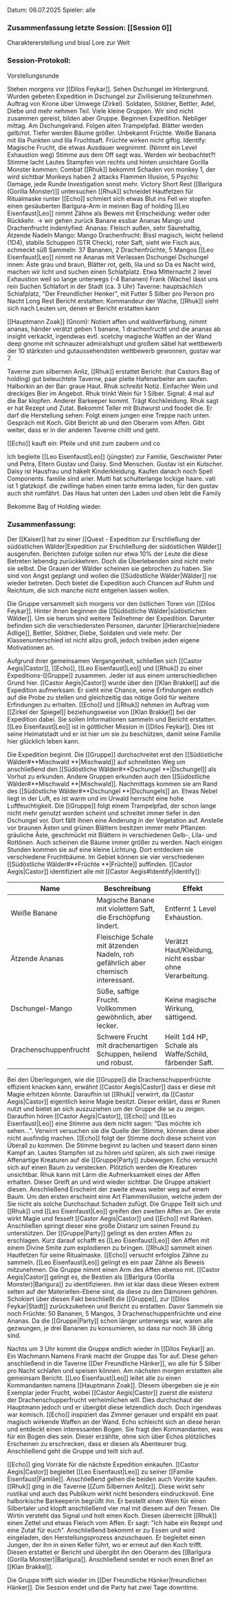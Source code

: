 Datum: 06.07.2025
Spieler: alle

###  **Zusammenfassung letzte Session: [[Session 0]]**

Charaktererstellung und bissl Lore zur Welt

###  **Session-Protokoll:**
Vorstellungsrunde

Stehen morgens vor [[Dilos Feykar]]. Sehen Dschungel im Hintergrund. Wurden gebeten Expedition in Dschungel zur Zivilisierung teilzunehmen. Auftrag von Krone über Umwege (Zirkel). Soldaten, Söldner, Bettler, Adel, Diebe und mehr nehmen Teil. Viele kleine Gruppen. Wir sind nicht zusammen gereist, bilden aber Gruppe. Beginnen Expedition. Nebliger mittag. Am Dschungelrand. Folgen alten Trampelpfad. Blätter werden gelb/rot. Tiefer werden Bäume größer. Unbekannt Früchte.
Weiße Banana mit lila Punkten und lila Fruchtsaft. 
Früchte wirken nicht giftig.
Identify: Magische Frucht, die etwas Ausdauer wegnimmt. (Nimmt ein Level Exhaustion weg)
Stimme aus dem Off sagt was. Werden wir beobachtet?!
Stimme lacht
Lautes Stampfen von rechts und hinten
unsichtare Gorilla Monster kommen: Combat
[[Rhuk]] bekommt Schaden von monkey 1, der wird sichtbar
Monkeys haben 2 attacks
Flammen Illusion, 5 Psychic Damage, jede Runde Investigation sonst mehr.
Victory
Short Rest
[[Barlgura (Gorilla Monster)]] untersuchen
[[Rhuk]] schneidet Hautfetzen für Ritualmaske runter
[[Echo]] schmiert sich etwas Blut ins Fell
wir stopfen einen gesäuberten Barlgura-Arm in meinen Bag of holding
[[Leo Eisenfaust|Leo]] nimmt Zähne als Beweis mit
Entscheidung: weiter oder Rückkehr. -> wir gehen zurück
Banane essbar
Ananas Mango und Drachenfrucht indentyfied: 
Ananas: Fleisch außen, sehr Säurehaltig, Ätzende Nadeln
Mango: Mango
Drachenfrucht: Bissl magisch, leicht heilend (1D4), stabile Schuppen (STR Check), roter Saft, sieht wie Fisch aus, schmeckt süß
Sammeln: 37 Bananen, 2 Drachenfrüchte, 5 Mangos
[[Leo Eisenfaust|Leo]] nimmt ne Ananas mit
Verlassen Dschungel
Dschungel innen: Äste grau und braun, Blätter rot, gelb, lila und so 
Da es Nacht wird, machen wir licht und suchen einen Schlafplatz. Etwa Mitternacht
2 level Exhaustion weil so lange unterwegs (-4 Bananen)
Frank (Wache) lässt uns rein
Suchen Schlafort in der Stadt (ca. 3 Uhr)
Taverne: hauptsächlich Schlafplatz, "Der Freundlicher Henker", mit Futter
5 Silber pro Person pro Nacht
Long Rest
Bericht erstatten: Kommandeur der Wache, [[Rhuk]] sieht sich nach Leuten um, denen er Bericht erstatten kann

[[Hauptmann Zoak]] (Gnom): 
Notiert affen und waldverfärbung, nimmt ananas, händer verätzt
geben 1 banane, 1 drachenfrucht und die ananas ab
insight verkackt, irgendwas evtl. scetchy
magische Waffen an der Wand
deep gnome mit schnauzer admiralshupt und großem säbel
hat wettbewerb der 10 stärksten und gutaussehendsten wettbewerb gewonnen, gustav war 7.

Taverne zum silbernen Anliz, [[Rhuk]] erstattet Bericht: (hat Castors Bag of holding)
gut beleuchtete Taverne, paar pleite Hafenarbeiter am saufen. Halborkin an der Bar: graue Haut. Rhuk schreibt Notiz. Einfacher Wein und dreckiges Bier im Angebot. Rhuk trinkt Wein für 1 Silber. Signal: 4 mal auf die Bar klopfen. Anderer Barkeeper kommt. Trägt Kochkleidung. Rhuk sagt er hat Rezept und Zutat. Bekommt Teller mit Blutwurst und foodet die. Er darf die Herstellung sehen: Folgt einem jungen eine Treppe nach unten. Gespräch mit Koch. Gibt Bericht ab und den Oberarm vom Affen. Gibt weiter, dass er in der anderen Taverne chillt und geht.

[[Echo]] kauft ein: Pfeile und shit zum zaubern und co

Ich begleite [[Leo Eisenfaust|Leo]] (jüngster) zur Familie, Geschwister Peter und Petra, Eltern Gustav und Daisy. Sind Menschen. Gustav ist ein Kutscher. Daisy ist Hausfrau und häkelt Kinderkleidung. Kaufen danach noch Spell Components. familie sind arier. Mutti hat schulterlange lockige haare. vati ist 1 glatzkopf. die zwillinge haben einen tante emma laden, für den gustav auch shit rumfährt. Das Haus hat unten den Laden und oben lebt die Family

Bekomme Bag of Holding wieder.

###  **Zusammenfassung:**

Der [[Kaiser]] hat zu einer [[Quest - Expedition zur Erschließung der südöstlichen Wälder|Expedition zur Erschließung der südöstlichen Wälder]] ausgerufen. Berichten zufolge sollen nur etwa 10% der Leute die diese Betreten lebendig zurückkehren. Doch die Überlebenden sind nicht mehr sie selbst. Die Grauen der Wälder scheinen sie gebrochen zu haben. Sie sind von Angst geplangt und wollen die [[Südöstliche Wälder|Wälder]] nie wieder betreten. 
Doch bietet die Expedition auch Chancen auf Ruhm und Reichtum, die sich manche nicht entgehen lassen wollen.

Die Gruppe versammelt sich morgens vor den östlichen Toren von [[Dilos Feykar]]. Hinter ihnen beginnen die [[Südöstliche Wälder|südöstlichen Wälder]]. Um sie herum sind weitere Teilnehmer der Expedition. Darunter befinden sich die verschiedensten Personen, darunter [[Hierarchie|niedere Adlige]], Bettler, Söldner, Diebe, Soldaten und viele mehr. Der Klassenunterschied ist nicht allzu groß, jedoch treiben jeden eigene Motivationen an.

Aufgrund ihrer gemeinsamen Vergangenheit, schließen sich [[Castor Aegis|Castor]], [[Echo]], [[Leo Eisenfaust|Leo]] und [[Rhuk]] zu einer Expeditions-[[Gruppe]] zusammen. Jeder ist aus einem unterschiedlichen Grund hier. 
[[Castor Aegis|Castor]] wurde über den [[Klan Brakkel]] auf die Expedition aufmerksam. Er sieht eine Chance, seine Erfindungen endlich auf die Probe zu stellen und gleichzeitig das nötige Gold für weitere Erfindungen zu erhalten.
[[Echo]] und [[Rhuk]] nehmen im Auftrag vom [[Zirkel der Spiegel]] beziehungsweise von [[Klan Brakkel]] bei der Expedition dabei. Sie sollen Informationen sammeln und Bericht erstatten.
[[Leo Eisenfaust|Leo]] ist in göttlicher Mission in [[Dilos Feykar]]. Dies ist seine Heimatstadt und er ist hier um sie zu beschützen, damit seine Familie hier glücklich leben kann.

Die Expedition beginnt. Die [[Gruppe]] durchschreitet erst den [[Südöstliche Wälder#**Mischwald **|Mischwald]] auf schnellsten Weg um anschließend den [[Südöstliche Wälder#**Dschungel **|Dschungel]] als Vorhut zu erkunden. Andere Gruppen erkunden auch den [[Südöstliche Wälder#**Mischwald **|Mischwald]]. Nachmittags kommen sie am Rand des [[Südöstliche Wälder#**Dschungel **|Dschungels]] an. Etwas Nebel liegt in der Luft, es ist warm und im Urwald herrscht eine hohe Luftfeuchtigkeit. Die [[Gruppe]] folgt einem Trampelpfad, der schon lange nicht mehr genutzt worden scheint und schreitet immer tiefer in den Dschungel vor. Dort fällt ihnen eine Änderung in der Vegetation auf. Anstelle vor braunen Ästen und grünen Blättern besitzen immer mehr Pflanzen gräuliche Äste, geschmückt mit Blättern in verschiedenen Gelb-, Lila- und Rottönen. Auch scheinen die Bäume immer größer zu werden. Nach einigen Stunden kommen sie auf eine kleine Lichtung. Dort entdecken sie verschiedene Fruchtbäume. Im Gebiet können sie vier verschiedenen [[Südöstliche Wälder#**Früchte **|Früchte]] auffinden. [[Castor Aegis|Castor]] identifiziert alle mit [[Castor Aegis#Identify|Identify]]:

| Name                        | Beschreibung                                                                 | Effekt                                                             |
|-----------------------------|------------------------------------------------------------------------------|--------------------------------------------------------------------|
| Weiße Banane                | Magische Banane mit violettem Saft, die Erschöpfung lindert.                 | Entfernt 1 Level Exhaustion.                                       |
| Ätzende Ananas              | Fleischige Schale mit ätzenden Nadeln, roh gefährlich aber chemisch interessant.| Verätzt Haut/Kleidung, nicht essbar ohne Verarbeitung.             |
| Dschungel-Mango             | Süße, saftige Frucht. Vollkommen gewöhnlich, aber lecker.                  | Keine magische Wirkung, sättigend.                                 |
| Drachenschuppenfrucht       | Schwere Frucht mit drachenartigen Schuppen, heilend und robust.              | Heilt 1d4 HP, Schale als Waffe/Schild, färbender Saft.             |

Bei den Überlegungen, wie die [[Gruppe]] die Drachenschuppenfrüchte effizient knacken kann, erwähnt [[Castor Aegis|Castor]] dass er diese mit Magie erhitzen könnte. Daraufhin ist [[Rhuk]] verwirrt, da [[Castor Aegis|Castor]] eigentlich keine Magie besitzt. Dieser erklärt, dass er Runen nutzt und bietet an sich auszuziehen um der Gruppe die se zu zeigen. Daraufhin hören [[Castor Aegis|Castor]], [[Echo]] und [[Leo Eisenfaust|Leo]] eine Stimme aus dem nicht sagen: "Das möchte ich sehen...". Verwirrt versuchen sie die Quelle der Stimme, können diese aber nicht ausfindig machen. [[Echo]] folgt der Stimme doch diese scheint von Überall zu kommen. Die Stimme beginnt zu lachen und teasert dann einen Kampf an. Lautes Stampfen ist zu hören und spüren, als sich zwei riesige Affenartige Kreaturen auf die [[Gruppe|Party]] zubewegen. Echo versucht sich auf einen Baum zu verstecken. Plötzlich werden die Kreaturen unsichtbar. Rhuk kann mit Lärm die Aufmerksamkeit eines der Affen erhalten. Dieser Greift an und wird wieder sichtbar. Die Gruppe attakiert diesen. Anschließend Erscheint der zweite etwas weiter weg auf einem Baum. Um den ersten erscheint eine Art Flammenillusion, welche jedem der Sie nicht als solche Durchschaut Schaden zufügt. Die Gruppe Teilt sich und [[Rhuk]] und [[Leo Eisenfaust|Leo]] greifen den zweiten Affen an. Der erste wirkt Magie und fesselt [[Castor Aegis|Castor]] und [[Echo]] mit Ranken. Anschließen springt dieser eine große Distanz um seinen Freund zu unterstützen. Der [[Gruppe|Party]] gelingt es den ersten Affen zu erschlagen. Kurz darauf schafft es [[Leo Eisenfaust|Leo]] den Affen mit einem Divine Smite zum explodieren zu bringen. [[Rhuk]] sammelt einen Hautfetzen für seine Ritualmaske. [[Echo]] versucht erfolglos Zähne zu sammeln. [[Leo Eisenfaust|Leo]] gelingt es ein paar Zähne als Beweis mitzunehmen. Die Gruppe nimmt einen Arm des Affen ebenso mit. [[Castor Aegis|Castor]] gelingt es, die Bestien als [[Barlgura (Gorilla Monster)|Barlgura]] zu identifizieren. Ihm ist klar dass diese Wesen extrem selten auf der Materiellen-Ebene sind, da diese zu den Dämonen gehören. Schokiert über diesen Fakt beschließt die [[Gruppe]], zur [[Dilos Feykar|Stadt]] zurückzukehren und Bericht zu erstatten. Davor Sammeln sie noch Früchte: 50 Bananen, 5 Mangos, 3 Drachenschuppenfrüchte und eine Ananas. Da die [[Gruppe|Party]] schon länger unterwegs war, waren alle gezwungen, je drei Bananen zu konsumieren, so dass nur noch 38 übrig sind.

Nachts um 3 Uhr kommt die Gruppe endlich wieder in [[Dilos Feykar]] an. Ein Wachmann Namens Frank macht der Gruppe das Tor auf. Diese gehen anschließend in die Taverne [[Der Freundliche Hänker]], wo alle für 5 Silber pro Nacht schlafen und speisen können. Am nächsten morgen erstatten alle gemeinsam Bericht. [[Leo Eisenfaust|Leo]] leitet alle zu einen Kommandanten namens [[Hauptmann Zoak]]. DIesem übergeben sie je ein Exemplar jeder Frucht, wobei [[Castor Aegis|Castor]] zuerst die existenz der Drachenschupperfrucht verheimlichen will. Dies durchschaut der Hauptmann jedoch und er übergibt diese letzendlich doch. Doch irgendwas war komisch. [[Echo]] inspiziert das Zimmer genauer und erspäht ein paat magisch wirkende Waffen an der Wand. Echo schleicht sich an diese heran und entdeckt einen interessanten Bogen. Sie fragt den Kommandanten, was für ein Bogen dies sein. Dieser erzählte, ohne sich über Echos plötzliches Erscheinen zu erschrecken, dass er diesen als Abenteurer trug. Anschließend geht die Gruppe und teilt sich auf.

[[Echo]] ging Vorräte für die nächste Expedition einkaufen. [[Castor Aegis|Castor]] begleitet [[Leo Eisenfaust|Leo]] zu seiner [[Familie Eisenfaust|Familie]]. Anschließend gehen die beiden auch Vorräte kaufen. [[Rhuk]] ging in die Taverne [[Zum Silbernen Anlitz]]. Diese wirkt sehr rustikal und auch das Publikum wirkt nicht besonders eindrucksvoll. Eine halborkische Barkeeperin begrüßt ihn. Er bestellt einen Wein für einen Silbertaler und klopft anschließend vier mal mit diesem auf den Tresen. Die Wirtin versteht das Signal und holt einen Koch. Diesen überreicht [[Rhuk]] einen Zettel und etwas Fleisch vom Affen. Er sagt: "Ich habe ein Rezept und eine Zutat für euch". Anschließend bekommt er zu Essen und wird eingeladen, den Herstellungsprozess anzuschauen. Er begleitet einen Jungen, der ihn in einen Keller führt, wo er erneut auf den Koch trifft. Diesen erstattet er Bericht und übergibt ihn den Oberarm des [[Barlgura (Gorilla Monster)|Barlgura]].  Anschließend sendet er noch einen Brief an [[Klan Brakkel]].

Die Gruppe trifft sich wieder im [[Der Freundliche Hänker|freundlichen Hänker]]. Die Session endet und die Party hat zwei Tage downtime.


